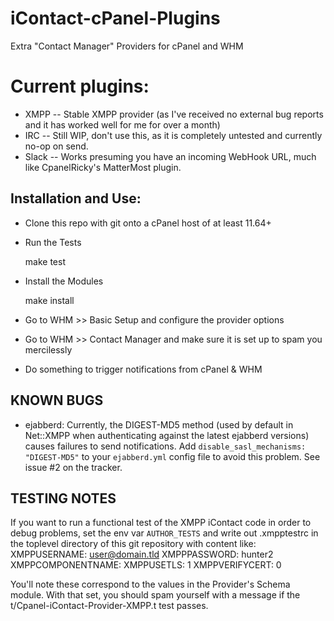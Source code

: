 # iContact-cPanel-Plugins
Extra "Contact Manager" Providers for cPanel and WHM

Current plugins:
================
* XMPP  -- Stable XMPP provider (as I've received no external bug reports and it has worked well for me for over a month)
* IRC   -- Still WIP, don't use this, as it is completely untested and currently no-op on send.
* Slack -- Works presuming you have an incoming WebHook URL, much like CpanelRicky's MatterMost plugin.

Installation and Use:
---------------------
* Clone this repo with git onto a cPanel host of at least 11.64+
* Run the Tests

    make test

* Install the Modules

    make install

* Go to WHM >> Basic Setup and configure the provider options
* Go to WHM >> Contact Manager and make sure it is set up to spam you mercilessly
* Do something to trigger notifications from cPanel & WHM

KNOWN BUGS
----------
* ejabberd:
Currently, the DIGEST-MD5 method (used by default in Net::XMPP when authenticating against the latest ejabberd versions)
causes failures to send notifications. Add `disable_sasl_mechanisms: "DIGEST-MD5"` to your `ejabberd.yml` config file
to avoid this problem. See issue #2 on the tracker.

TESTING NOTES
-------------
If you want to run a functional test of the XMPP iContact code in order to debug problems, set the env var `AUTHOR_TESTS`
and write out .xmpptestrc in the toplevel directory of this git repository with content like:
    XMPPUSERNAME: user@domain.tld
    XMPPPASSWORD: hunter2
    XMPPCOMPONENTNAME:
    XMPPUSETLS: 1
    XMPPVERIFYCERT: 0

You'll note these correspond to the values in the Provider's Schema module. With that set, you should spam yourself with
a message if the t/Cpanel-iContact-Provider-XMPP.t test passes.
